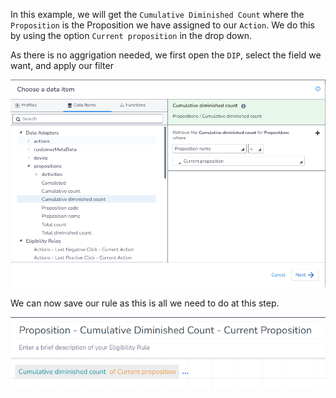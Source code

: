 In this example, we will get the `Cumulative Diminished Count` where the `Proposition` is the Proposition we have assigned to our `Action`. We do this by using the option `Current proposition` in the drop down.

As there is no aggrigation needed, we first open the `DIP`, select the field we want, and apply our filter

![](interest-proposition-cumulative_diminished_count-current_proposition-1.png)

We can now save our rule as this is all we need to do at this step.

![](interest-proposition-cumulative_diminished_count-current_proposition-2.png)
